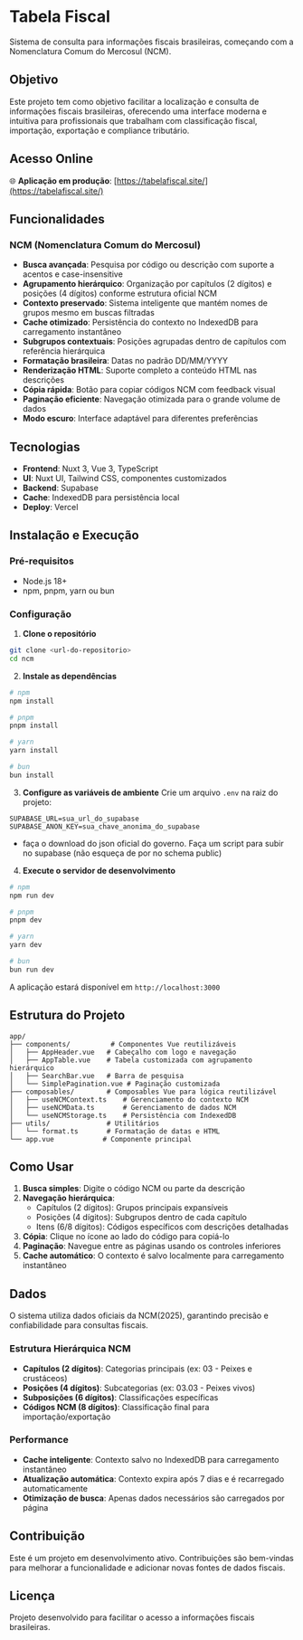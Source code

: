 # Tabela Fiscal

Sistema de consulta para informações fiscais brasileiras, começando com a Nomenclatura Comum do Mercosul (NCM).

## Objetivo

Este projeto tem como objetivo facilitar a localização e consulta de informações fiscais brasileiras, oferecendo uma interface moderna e intuitiva para profissionais que trabalham com classificação fiscal, importação, exportação e compliance tributário.

## Acesso Online

🌐 **Aplicação em produção**: [https://tabelafiscal.site/](https://tabelafiscal.site/)

## Funcionalidades

### NCM (Nomenclatura Comum do Mercosul)

- **Busca avançada**: Pesquisa por código ou descrição com suporte a acentos e case-insensitive
- **Agrupamento hierárquico**: Organização por capítulos (2 dígitos) e posições (4 dígitos) conforme estrutura oficial NCM
- **Contexto preservado**: Sistema inteligente que mantém nomes de grupos mesmo em buscas filtradas
- **Cache otimizado**: Persistência do contexto no IndexedDB para carregamento instantâneo
- **Subgrupos contextuais**: Posições agrupadas dentro de capítulos com referência hierárquica
- **Formatação brasileira**: Datas no padrão DD/MM/YYYY
- **Renderização HTML**: Suporte completo a conteúdo HTML nas descrições
- **Cópia rápida**: Botão para copiar códigos NCM com feedback visual
- **Paginação eficiente**: Navegação otimizada para o grande volume de dados
- **Modo escuro**: Interface adaptável para diferentes preferências

## Tecnologias

- **Frontend**: Nuxt 3, Vue 3, TypeScript
- **UI**: Nuxt UI, Tailwind CSS, componentes customizados
- **Backend**: Supabase
- **Cache**: IndexedDB para persistência local
- **Deploy**: Vercel

## Instalação e Execução

### Pré-requisitos

- Node.js 18+
- npm, pnpm, yarn ou bun

### Configuração

1. **Clone o repositório**

```bash
git clone <url-do-repositorio>
cd ncm
```

2. **Instale as dependências**

```bash
# npm
npm install

# pnpm
pnpm install

# yarn
yarn install

# bun
bun install
```

3. **Configure as variáveis de ambiente**
   Crie um arquivo `.env` na raiz do projeto:

```env
SUPABASE_URL=sua_url_do_supabase
SUPABASE_ANON_KEY=sua_chave_anonima_do_supabase
```

- faça o download do json oficial do governo. Faça um script para subir no supabase (não esqueça de por no schema public)

4. **Execute o servidor de desenvolvimento**

```bash
# npm
npm run dev

# pnpm
pnpm dev

# yarn
yarn dev

# bun
bun run dev
```

A aplicação estará disponível em `http://localhost:3000`

## Estrutura do Projeto

```
app/
├── components/          # Componentes Vue reutilizáveis
│   ├── AppHeader.vue   # Cabeçalho com logo e navegação
│   ├── AppTable.vue    # Tabela customizada com agrupamento hierárquico
│   ├── SearchBar.vue   # Barra de pesquisa
│   └── SimplePagination.vue # Paginação customizada
├── composables/        # Composables Vue para lógica reutilizável
│   ├── useNCMContext.ts    # Gerenciamento do contexto NCM
│   ├── useNCMData.ts       # Gerenciamento de dados NCM
│   └── useNCMStorage.ts    # Persistência com IndexedDB
├── utils/              # Utilitários
│   └── format.ts       # Formatação de datas e HTML
└── app.vue            # Componente principal
```

## Como Usar

1. **Busca simples**: Digite o código NCM ou parte da descrição
2. **Navegação hierárquica**:
   - Capítulos (2 dígitos): Grupos principais expansíveis
   - Posições (4 dígitos): Subgrupos dentro de cada capítulo
   - Itens (6/8 dígitos): Códigos específicos com descrições detalhadas
4. **Cópia**: Clique no ícone ao lado do código para copiá-lo
5. **Paginação**: Navegue entre as páginas usando os controles inferiores
6. **Cache automático**: O contexto é salvo localmente para carregamento instantâneo

## Dados

O sistema utiliza dados oficiais da NCM(2025), garantindo precisão e confiabilidade para consultas fiscais.

### Estrutura Hierárquica NCM

- **Capítulos (2 dígitos)**: Categorias principais (ex: 03 - Peixes e crustáceos)
- **Posições (4 dígitos)**: Subcategorias (ex: 03.03 - Peixes vivos)
- **Subposições (6 dígitos)**: Classificações específicas
- **Códigos NCM (8 dígitos)**: Classificação final para importação/exportação

### Performance

- **Cache inteligente**: Contexto salvo no IndexedDB para carregamento instantâneo
- **Atualização automática**: Contexto expira após 7 dias e é recarregado automaticamente
- **Otimização de busca**: Apenas dados necessários são carregados por página

## Contribuição

Este é um projeto em desenvolvimento ativo. Contribuições são bem-vindas para melhorar a funcionalidade e adicionar novas fontes de dados fiscais.

## Licença

Projeto desenvolvido para facilitar o acesso a informações fiscais brasileiras.
